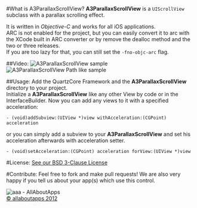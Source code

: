  
#What is A3ParallaxScrollView?
**A3ParallaxScrollView** is a `UIScrollView` subclass with a parallax scrolling effect.  

It is written in *Objective-C* and works for all iOS applications.  
ARC is not enabled for the project, but you can easily convert it to arc with the XCode built in ARC converter or by remove the dealloc method and the two or three releases.  
If you are too lazy for that, you can still set the `-fno-objc-arc` flag.

##Video:
![A3ParallaxScrollView sample](https://dl.dropbox.com/u/9934540/aaa/A3ParallaxScrollViewSample.gif "A3ParallaxScrollView Sample Video")
![A3ParallaxScrollView Path like sample](https://dl.dropbox.com/u/9934540/aaa/A3ParallaxScrollViewPathSample.gif "A3ParallaxScrollView Path like Sample Video")

##Usage:
Add the QuartzCore Framework and the **A3ParallaxScrollView** directory to your project.  
Initialize a **A3ParallaxScrollView** like any other View by code or in the InterfaceBuilder.
Now you can add any views to it with a specified acceleration:

`- (void)addSubview:(UIView *)view withAcceleration:(CGPoint) acceleration`

or you can simply add a subview to your **A3ParallaxScrollView** and set his acceleration afterwards with acceleration setter.

`- (void)setAcceleration:(CGPoint) acceleration forView:(UIView *)view`
 
#License:
[See our BSD 3-Clause License](https://github.com/allaboutapps/A3ParallaxScrollView/blob/master/LICENSE.txt)

#Contribute:
Feel free to fork and make pull requests! We are also very happy if you tell us about your app(s) which use this control.  


![aaa - AllAboutApps](https://dl.dropbox.com/u/9934540/aaa/aaaLogo.png "aaa - AllAboutApps")  
[© allaboutapps 2012](http://www.allaboutapps.at)